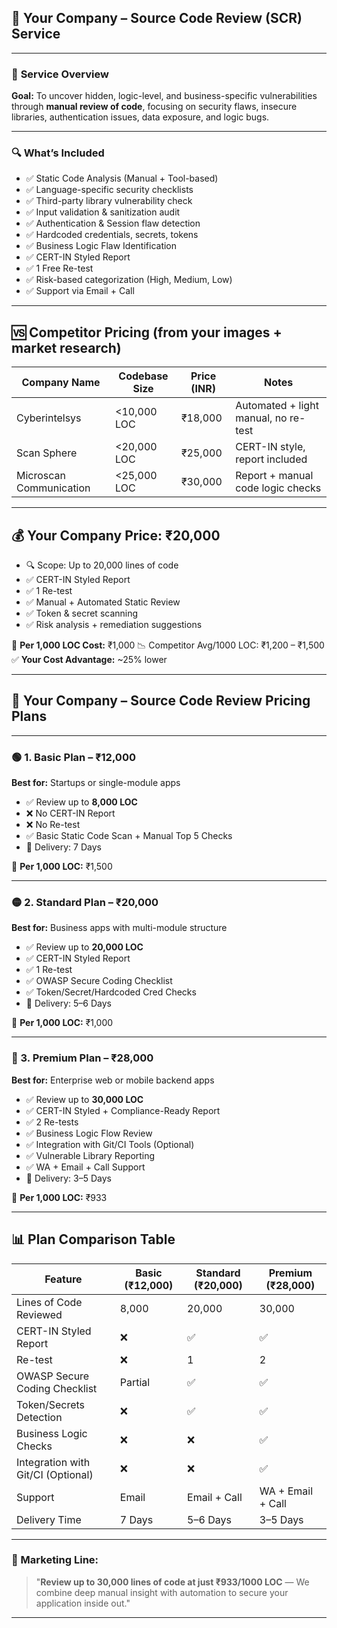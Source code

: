## 🧾 **Your Company – Source Code Review (SCR) Service**

---

### 📌 **Service Overview**

**Goal:** To uncover hidden, logic-level, and business-specific vulnerabilities through **manual review of code**, focusing on security flaws, insecure libraries, authentication issues, data exposure, and logic bugs.

---

### 🔍 What’s Included

* ✅ Static Code Analysis (Manual + Tool-based)
* ✅ Language-specific security checklists
* ✅ Third-party library vulnerability check
* ✅ Input validation & sanitization audit
* ✅ Authentication & Session flaw detection
* ✅ Hardcoded credentials, secrets, tokens
* ✅ Business Logic Flaw Identification
* ✅ CERT-IN Styled Report
* ✅ 1 Free Re-test
* ✅ Risk-based categorization (High, Medium, Low)
* ✅ Support via Email + Call

---

## 🆚 Competitor Pricing (from your images + market research)

| Company Name            | Codebase Size | Price (INR) | Notes                                |
| ----------------------- | ------------- | ----------- | ------------------------------------ |
| Cyberintelsys           | <10,000 LOC   | ₹18,000     | Automated + light manual, no re-test |
| Scan Sphere             | <20,000 LOC   | ₹25,000     | CERT-IN style, report included       |
| Microscan Communication | <25,000 LOC   | ₹30,000     | Report + manual code logic checks    |

---

## 💰 **Your Company Price: ₹20,000**

* 🔍 Scope: Up to 20,000 lines of code
* ✅ CERT-IN Styled Report
* ✅ 1 Re-test
* ✅ Manual + Automated Static Review
* ✅ Token & secret scanning
* ✅ Risk analysis + remediation suggestions

🧾 **Per 1,000 LOC Cost:** ₹1,000
📉 Competitor Avg/1000 LOC: ₹1,200 – ₹1,500
✅ **Your Cost Advantage:** \~25% lower

---

## 💼 Your Company – **Source Code Review Pricing Plans**

---

### 🟢 1. Basic Plan – ₹12,000

**Best for:** Startups or single-module apps

* ✅ Review up to **8,000 LOC**
* ❌ No CERT-IN Report
* ❌ No Re-test
* ✅ Basic Static Code Scan + Manual Top 5 Checks
* 📅 Delivery: 7 Days

🧾 **Per 1,000 LOC:** ₹1,500

---

### 🟡 2. Standard Plan – ₹20,000

**Best for:** Business apps with multi-module structure

* ✅ Review up to **20,000 LOC**
* ✅ CERT-IN Styled Report
* ✅ 1 Re-test
* ✅ OWASP Secure Coding Checklist
* ✅ Token/Secret/Hardcoded Cred Checks
* 📅 Delivery: 5–6 Days

🧾 **Per 1,000 LOC:** ₹1,000

---

### 🔴 3. Premium Plan – ₹28,000

**Best for:** Enterprise web or mobile backend apps

* ✅ Review up to **30,000 LOC**
* ✅ CERT-IN Styled + Compliance-Ready Report
* ✅ 2 Re-tests
* ✅ Business Logic Flow Review
* ✅ Integration with Git/CI Tools (Optional)
* ✅ Vulnerable Library Reporting
* ✅ WA + Email + Call Support
* 📅 Delivery: 3–5 Days

🧾 **Per 1,000 LOC:** ₹933

---

## 📊 Plan Comparison Table

| Feature                            | Basic (₹12,000) | Standard (₹20,000) | Premium (₹28,000) |
| ---------------------------------- | --------------- | ------------------ | ----------------- |
| Lines of Code Reviewed             | 8,000           | 20,000             | 30,000            |
| CERT-IN Styled Report              | ❌               | ✅                  | ✅                 |
| Re-test                            | ❌               | 1                  | 2                 |
| OWASP Secure Coding Checklist      | Partial         | ✅                  | ✅                 |
| Token/Secrets Detection            | ❌               | ✅                  | ✅                 |
| Business Logic Checks              | ❌               | ❌                  | ✅                 |
| Integration with Git/CI (Optional) | ❌               | ❌                  | ✅                 |
| Support                            | Email           | Email + Call       | WA + Email + Call |
| Delivery Time                      | 7 Days          | 5–6 Days           | 3–5 Days          |

---

### 📣 Marketing Line:

> "**Review up to 30,000 lines of code at just ₹933/1000 LOC** — We combine deep manual insight with automation to secure your application inside out."

---

